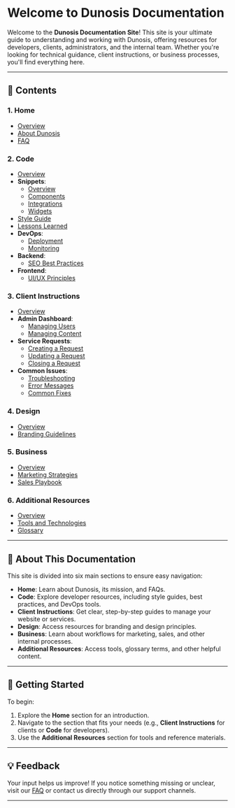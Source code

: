 # Welcome to Dunosis Documentation

Welcome to the **Dunosis Documentation Site**! This site is your ultimate guide to understanding and working with Dunosis, offering resources for developers, clients, administrators, and the internal team. Whether you're looking for technical guidance, client instructions, or business processes, you'll find everything here.

---

## 📖 Contents

### 1. Home
- [Overview](index.md)
- [About Dunosis](home/about.md)
- [FAQ](home/faq.md)

### 2. Code
- [Overview](code/code-overview.md)
- **Snippets**:
  - [Overview](code/snippets/snippets-overview.md)
  - [Components](code/snippets/components.md)
  - [Integrations](code/snippets/integrations.md)
  - [Widgets](code/snippets/widgets.md)
- [Style Guide](code/style-guide.md)
- [Lessons Learned](code/lessons-learned.md)
- **DevOps**:
  - [Deployment](code/devops/deployment.md)
  - [Monitoring](code/devops/monitoring.md)
- **Backend**:
  - [SEO Best Practices](code/backend/seo.md)
- **Frontend**:
  - [UI/UX Principles](code/frontend/ui-ux.md)

### 3. Client Instructions
- [Overview](client-instructions/client-instructions-overview.md)
- **Admin Dashboard**:
  - [Managing Users](client-instructions/admin-dashboard/managing-users.md)
  - [Managing Content](client-instructions/admin-dashboard/managing-content.md)
- **Service Requests**:
  - [Creating a Request](client-instructions/service-requests/creating-requests.md)
  - [Updating a Request](client-instructions/service-requests/updating-requests.md)
  - [Closing a Request](client-instructions/service-requests/closing-requests.md)
- **Common Issues**:
  - [Troubleshooting](client-instructions/common-issues/troubleshooting.md)
  - [Error Messages](client-instructions/common-issues/error-messages.md)
  - [Common Fixes](client-instructions/common-issues/common-fixes.md)

### 4. Design
- [Overview](design/design-overview.md)
- [Branding Guidelines](design/branding-guidelines.md)

### 5. Business
- [Overview](business/business-overview.md)
- [Marketing Strategies](business/marketing.md)
- [Sales Playbook](business/sales.md)

### 6. Additional Resources
- [Overview](resources/resources-overview.md)
- [Tools and Technologies](resources/tools-and-technologies.md)
- [Glossary](resources/glossary.md)


---

## 🎯 About This Documentation

This site is divided into six main sections to ensure easy navigation:

- **Home**: Learn about Dunosis, its mission, and FAQs.
- **Code**: Explore developer resources, including style guides, best practices, and DevOps tools.
- **Client Instructions**: Get clear, step-by-step guides to manage your website or services.
- **Design**: Access resources for branding and design principles.
- **Business**: Learn about workflows for marketing, sales, and other internal processes.
- **Additional Resources**: Access tools, glossary terms, and other helpful content.

---

## 🚀 Getting Started

To begin:

1. Explore the **Home** section for an introduction.
2. Navigate to the section that fits your needs (e.g., **Client Instructions** for clients or **Code** for developers).
3. Use the **Additional Resources** section for tools and reference materials.

---

## 💡 Feedback

Your input helps us improve! If you notice something missing or unclear, visit our [FAQ](home/faq.md) or contact us directly through our support channels.

---